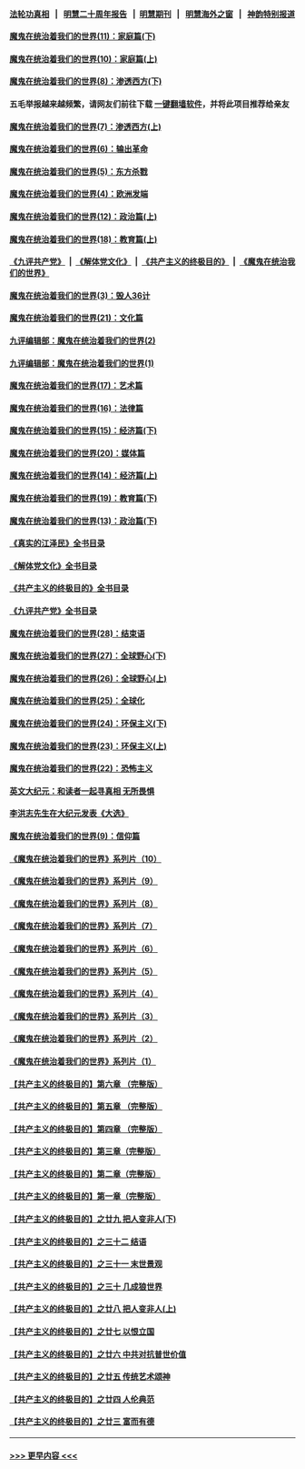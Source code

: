 #### [法轮功真相](https://github.com/gfw-breaker/truth/blob/master/README.md?t=0) &nbsp;&nbsp;|&nbsp;&nbsp; [明慧二十周年报告](https://github.com/gfw-breaker/mh-reports/blob/master/README.md?t=0) &nbsp;&nbsp;|&nbsp;&nbsp;[明慧期刊](https://github.com/gfw-breaker/mh-qikan) &nbsp;&nbsp;|&nbsp;&nbsp; [明慧海外之窗](https://github.com/gfw-breaker/mh-news/blob/master/README.md?t=0) &nbsp;&nbsp;|&nbsp;&nbsp; [神韵特别报道](https://github.com/gfw-breaker/mh-news/blob/master/shenyun.md?t=0)
#### [魔鬼在统治着我们的世界(11)：家庭篇(下)](../pages/nsc422/n10440961.md?t=12061450) 
#### [魔鬼在统治着我们的世界(10)：家庭篇(上)](../pages/nsc422/n10435448.md?t=12061450) 
#### [魔鬼在统治着我们的世界(8)：渗透西方(下)](../pages/nsc422/n10429603.md?t=12061450) 
#### 五毛举报越来越频繁，请网友们前往下载 [一键翻墙软件](https://github.com/gfw-breaker/ssr-accounts)，并将此项目推荐给亲友
#### [魔鬼在统治着我们的世界(7)：渗透西方(上)](../pages/nsc422/n10426013.md?t=12061450) 
#### [魔鬼在统治着我们的世界(6)：输出革命](../pages/nsc422/n10421536.md?t=12061450) 
#### [魔鬼在统治着我们的世界(5)：东方杀戮](../pages/nsc422/n10417707.md?t=12061450) 
#### [魔鬼在统治着我们的世界(4)：欧洲发端](../pages/nsc422/n10414890.md?t=12061450) 
#### [魔鬼在统治着我们的世界(12)：政治篇(上)](../pages/nsc422/n10444576.md?t=12061450) 
#### [魔鬼在统治着我们的世界(18)：教育篇(上)](../pages/nsc422/n10526970.md?t=12061450) 
#### [《九评共产党》](https://github.com/begood0513/9ping.md/blob/master/README.md) &nbsp;|&nbsp; [《解体党文化》](../../../../jtdwh.md/blob/master/README.md)  &nbsp;|&nbsp; [《共产主义的终极目的》](../../../../gczydzjmd.md/blob/master/README.md) &nbsp;|&nbsp; [《魔鬼在统治我们的世界》](../../../../mgztzwmdsj.md/blob/master/README.md) 
#### [魔鬼在统治着我们的世界(3)：毁人36计](../pages/nsc422/n10411583.md?t=12061450) 
#### [魔鬼在统治着我们的世界(21)：文化篇](../pages/nsc422/n10597706.md?t=12061450) 
#### [九评编辑部：魔鬼在统治着我们的世界(2)](../pages/nsc422/n10410036.md?t=12061450) 
#### [九评编辑部：魔鬼在统治着我们的世界(1)](../pages/nsc422/n10406825.md?t=12061450) 
#### [魔鬼在统治着我们的世界(17)：艺术篇](../pages/nsc422/n10499093.md?t=12061450) 
#### [魔鬼在统治着我们的世界(16)：法律篇](../pages/nsc422/n10485969.md?t=12061450) 
#### [魔鬼在统治着我们的世界(15)：经济篇(下)](../pages/nsc422/n10469975.md?t=12061450) 
#### [魔鬼在统治着我们的世界(20)：媒体篇](../pages/nsc422/n10586579.md?t=12061450) 
#### [魔鬼在统治着我们的世界(14)：经济篇(上)](../pages/nsc422/n10457370.md?t=12061450) 
#### [魔鬼在统治着我们的世界(19)：教育篇(下)](../pages/nsc422/n10564808.md?t=12061450) 
#### [魔鬼在统治着我们的世界(13)：政治篇(下)](../pages/nsc422/n10448270.md?t=12061450) 
#### [《真实的江泽民》全书目录](../pages/nsc422/n13721399.md?t=12061450) 
#### [《解体党文化》全书目录](../pages/nsc422/n13721157.md?t=12061450) 
#### [《共产主义的终极目的》全书目录](../pages/nsc422/n13721048.md?t=12061450) 
#### [《九评共产党》全书目录](../pages/nsc422/n13708085.md?t=12061450) 
#### [魔鬼在统治着我们的世界(28)：结束语](../pages/nsc422/n10936246.md?t=12061450) 
#### [魔鬼在统治着我们的世界(27)：全球野心(下)](../pages/nsc422/n10928319.md?t=12061450) 
#### [魔鬼在统治着我们的世界(26)：全球野心(上)](../pages/nsc422/n10900318.md?t=12061450) 
#### [魔鬼在统治着我们的世界(25)：全球化](../pages/nsc422/n10788205.md?t=12061450) 
#### [魔鬼在统治着我们的世界(24)：环保主义(下)](../pages/nsc422/n10695307.md?t=12061450) 
#### [魔鬼在统治着我们的世界(23)：环保主义(上)](../pages/nsc422/n10688613.md?t=12061450) 
#### [魔鬼在统治着我们的世界(22)：恐怖主义](../pages/nsc422/n10614727.md?t=12061450) 
#### [英文大纪元：和读者一起寻真相 无所畏惧](../pages/nsc422/n12542027.md?t=12061450) 
#### [李洪志先生在大纪元发表《大选》](../pages/nsc422/n12534746.md?t=12061450) 
#### [魔鬼在统治着我们的世界(9)：信仰篇](../pages/nsc422/n10432159.md?t=12061450) 
#### [《魔鬼在统治着我们的世界》系列片（10）](../pages/nsc422/n12292670.md?t=12061450) 
#### [《魔鬼在统治着我们的世界》系列片（9）](../pages/nsc422/n12290859.md?t=12061450) 
#### [《魔鬼在统治着我们的世界》系列片（8）](../pages/nsc422/n12287445.md?t=12061450) 
#### [《魔鬼在统治着我们的世界》系列片（7）](../pages/nsc422/n12283425.md?t=12061450) 
#### [《魔鬼在统治着我们的世界》系列片（6）](../pages/nsc422/n12282314.md?t=12061450) 
#### [《魔鬼在统治着我们的世界》系列片（5）](../pages/nsc422/n12281419.md?t=12061450) 
#### [《魔鬼在统治着我们的世界》系列片（4）](../pages/nsc422/n12274024.md?t=12061450) 
#### [《魔鬼在统治着我们的世界》系列片（3）](../pages/nsc422/n12271322.md?t=12061450) 
#### [《魔鬼在统治着我们的世界》系列片（2）](../pages/nsc422/n12269049.md?t=12061450) 
#### [《魔鬼在统治着我们的世界》系列片（1）](../pages/nsc422/n12267575.md?t=12061450) 
#### [【共产主义的终极目的】第六章 （完整版）](../pages/nsc422/n11428913.md?t=12061450) 
#### [【共产主义的终极目的】第五章 （完整版）](../pages/nsc422/n11428912.md?t=12061450) 
#### [【共产主义的终极目的】第四章 （完整版）](../pages/nsc422/n11428907.md?t=12061450) 
#### [【共产主义的终极目的】第三章（完整版）](../pages/nsc422/n11428848.md?t=12061450) 
#### [【共产主义的终极目的】第二章（完整版）](../pages/nsc422/n11428831.md?t=12061450) 
#### [【共产主义的终极目的】第一章（完整版）](../pages/nsc422/n11417651.md?t=12061450) 
#### [【共产主义的终极目的】之廿九 把人变非人(下)](../pages/nsc422/n11344140.md?t=12061450) 
#### [【共产主义的终极目的】之三十二 结语](../pages/nsc422/n11360535.md?t=12061450) 
#### [【共产主义的终极目的】之三十一 末世景观](../pages/nsc422/n11351129.md?t=12061450) 
#### [【共产主义的终极目的】之三十 几成狼世界](../pages/nsc422/n11348280.md?t=12061450) 
#### [【共产主义的终极目的】之廿八 把人变非人(上)](../pages/nsc422/n11340492.md?t=12061450) 
#### [【共产主义的终极目的】之廿七 以恨立国](../pages/nsc422/n11336944.md?t=12061450) 
#### [【共产主义的终极目的】之廿六 中共对抗普世价值](../pages/nsc422/n11324785.md?t=12061450) 
#### [【共产主义的终极目的】之廿五 传统艺术颂神](../pages/nsc422/n11296396.md?t=12061450) 
#### [【共产主义的终极目的】之廿四 人伦典范](../pages/nsc422/n11296397.md?t=12061450) 
#### [【共产主义的终极目的】之廿三 富而有德](../pages/nsc422/n11283598.md?t=12061450) 

----
#### [ >>> 更早内容 <<< ](../indexes/nsc422-earlier.md)
